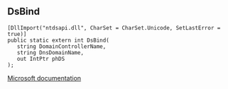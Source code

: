 ## DsBind

```
[DllImport("ntdsapi.dll", CharSet = CharSet.Unicode, SetLastError = true)]
public static extern int DsBind(
   string DomainControllerName,
   string DnsDomainName,
   out IntPtr phDS
);
```

[Microsoft documentation](https://docs.microsoft.com/en-us/windows/win32/api/ntdsapi/nf-ntdsapi-dsbindw)
